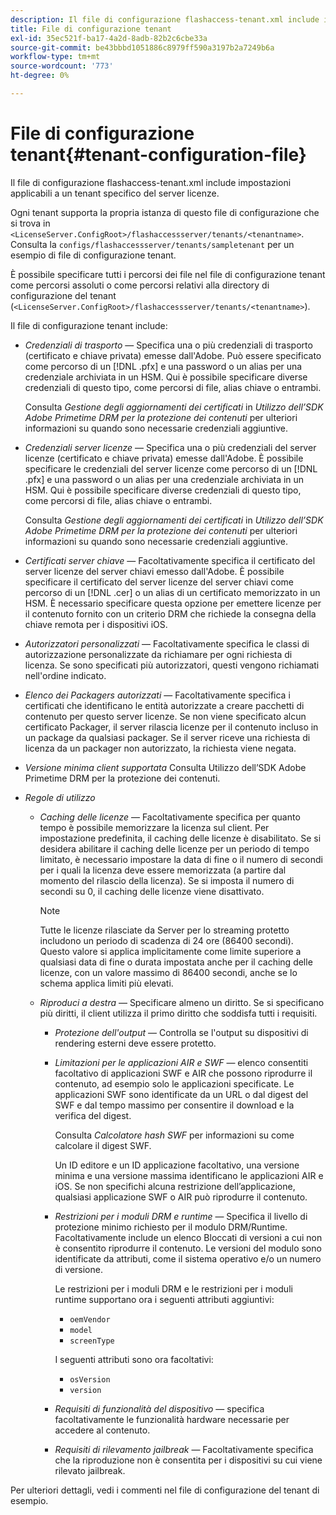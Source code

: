 ```yaml
---
description: Il file di configurazione flashaccess-tenant.xml include impostazioni applicabili a un tenant specifico del server licenze.
title: File di configurazione tenant
exl-id: 35ec521f-ba17-4a2d-8adb-82b2c6cbe33a
source-git-commit: be43bbbd1051886c8979ff590a3197b2a7249b6a
workflow-type: tm+mt
source-wordcount: '773'
ht-degree: 0%

---
```


# File di configurazione tenant{#tenant-configuration-file}

Il file di configurazione flashaccess-tenant.xml include impostazioni applicabili a un tenant specifico del server licenze.

Ogni tenant supporta la propria istanza di questo file di configurazione che si trova in `<LicenseServer.ConfigRoot>/flashaccessserver/tenants/<tenantname>`. Consulta la `configs/flashaccessserver/tenants/sampletenant` per un esempio di file di configurazione tenant.

È possibile specificare tutti i percorsi dei file nel file di configurazione tenant come percorsi assoluti o come percorsi relativi alla directory di configurazione del tenant (`<LicenseServer.ConfigRoot>/flashaccessserver/tenants/<tenantname>`).

Il file di configurazione tenant include:

* *Credenziali di trasporto* — Specifica una o più credenziali di trasporto (certificato e chiave privata) emesse dall&#39;Adobe. Può essere specificato come percorso di un [!DNL .pfx] e una password o un alias per una credenziale archiviata in un HSM. Qui è possibile specificare diverse credenziali di questo tipo, come percorsi di file, alias chiave o entrambi.

   Consulta *Gestione degli aggiornamenti dei certificati* in *Utilizzo dell’SDK Adobe Primetime DRM per la protezione dei contenuti* per ulteriori informazioni su quando sono necessarie credenziali aggiuntive.

* *Credenziali server licenze* — Specifica una o più credenziali del server licenze (certificato e chiave privata) emesse dall&#39;Adobe. È possibile specificare le credenziali del server licenze come percorso di un [!DNL .pfx] e una password o un alias per una credenziale archiviata in un HSM. Qui è possibile specificare diverse credenziali di questo tipo, come percorsi di file, alias chiave o entrambi.

   Consulta *Gestione degli aggiornamenti dei certificati* in *Utilizzo dell’SDK Adobe Primetime DRM per la protezione dei contenuti* per ulteriori informazioni su quando sono necessarie credenziali aggiuntive.

* *Certificati server chiave* — Facoltativamente specifica il certificato del server licenze del server chiavi emesso dall&#39;Adobe. È possibile specificare il certificato del server licenze del server chiavi come percorso di un [!DNL .cer] o un alias di un certificato memorizzato in un HSM. È necessario specificare questa opzione per emettere licenze per il contenuto fornito con un criterio DRM che richiede la consegna della chiave remota per i dispositivi iOS.

* *Autorizzatori personalizzati* — Facoltativamente specifica le classi di autorizzazione personalizzate da richiamare per ogni richiesta di licenza. Se sono specificati più autorizzatori, questi vengono richiamati nell&#39;ordine indicato.
* *Elenco dei Packagers autorizzati* — Facoltativamente specifica i certificati che identificano le entità autorizzate a creare pacchetti di contenuto per questo server licenze. Se non viene specificato alcun certificato Packager, il server rilascia licenze per il contenuto incluso in un package da qualsiasi packager. Se il server riceve una richiesta di licenza da un packager non autorizzato, la richiesta viene negata.
* *Versione minima client supportata* Consulta Utilizzo dell’SDK Adobe Primetime DRM per la protezione dei contenuti.

* *Regole di utilizzo*

   * *Caching delle licenze* — Facoltativamente specifica per quanto tempo è possibile memorizzare la licenza sul client. Per impostazione predefinita, il caching delle licenze è disabilitato. Se si desidera abilitare il caching delle licenze per un periodo di tempo limitato, è necessario impostare la data di fine o il numero di secondi per i quali la licenza deve essere memorizzata (a partire dal momento del rilascio della licenza). Se si imposta il numero di secondi su 0, il caching delle licenze viene disattivato.

      >[!NOTE]
      >
      >Tutte le licenze rilasciate da Server per lo streaming protetto includono un periodo di scadenza di 24 ore (86400 secondi). Questo valore si applica implicitamente come limite superiore a qualsiasi data di fine o durata impostata anche per il caching delle licenze, con un valore massimo di 86400 secondi, anche se lo schema applica limiti più elevati.

   * *Riproduci a destra* — Specificare almeno un diritto. Se si specificano più diritti, il client utilizza il primo diritto che soddisfa tutti i requisiti.

      * *Protezione dell&#39;output* — Controlla se l&#39;output su dispositivi di rendering esterni deve essere protetto.
      * *Limitazioni per le applicazioni AIR e SWF* — elenco consentiti facoltativo di applicazioni SWF e AIR che possono riprodurre il contenuto, ad esempio solo le applicazioni specificate. Le applicazioni SWF sono identificate da un URL o dal digest del SWF e dal tempo massimo per consentire il download e la verifica del digest.

         Consulta *Calcolatore hash SWF* per informazioni su come calcolare il digest SWF.

         Un ID editore e un ID applicazione facoltativo, una versione minima e una versione massima identificano le applicazioni AIR e iOS. Se non specifichi alcuna restrizione dell’applicazione, qualsiasi applicazione SWF o AIR può riprodurre il contenuto.

      * *Restrizioni per i moduli DRM e runtime* — Specifica il livello di protezione minimo richiesto per il modulo DRM/Runtime. Facoltativamente include un elenco Bloccati di versioni a cui non è consentito riprodurre il contenuto. Le versioni del modulo sono identificate da attributi, come il sistema operativo e/o un numero di versione.

         Le restrizioni per i moduli DRM e le restrizioni per i moduli runtime supportano ora i seguenti attributi aggiuntivi:

         * `oemVendor`
         * `model`
         * `screenType`

         I seguenti attributi sono ora facoltativi:

         * `osVersion`
         * `version`
      * *Requisiti di funzionalità del dispositivo* — specifica facoltativamente le funzionalità hardware necessarie per accedere al contenuto.
      * *Requisiti di rilevamento jailbreak* — Facoltativamente specifica che la riproduzione non è consentita per i dispositivi su cui viene rilevato jailbreak.



Per ulteriori dettagli, vedi i commenti nel file di configurazione del tenant di esempio.
